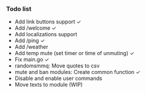 ### Todo list
* Add link buttons support ✓
* Add /welcome ✓
* Add localizations support
* Add /ping ✓
* Add /weather
* Add temp mute (set timer or time of unmuting) ✓
* Fix main.go ✓
* randomsmmq: Move quotes to csv
* mute and ban modules: Create common function ✓
* Disable and enable user commands
* Move texts to module (WIP)
